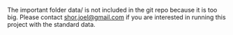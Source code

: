 The important folder data/ is not included in the git repo because it is too big. 
Please contact shor.joel@gmail.com if you are interested in running this project with the standard data.